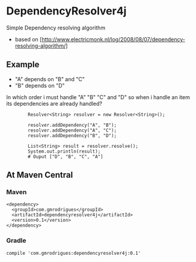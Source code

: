 # DependencyResolver4j
Simple Dependency resolving algorithm

* based on [http://www.electricmonk.nl/log/2008/08/07/dependency-resolving-algorithm/]

## Example

* "A" depends on "B" and "C"
* "B" depends on "D"

In which order i must handle "A" "B" "C" and "D" so when i handle an item its dependencies are already handled?

```
        Resolver<String> resolver = new Resolver<String>();

        resolver.addDependency("A", "B");
        resolver.addDependency("A", "C");
        resolver.addDependency("B", "D");

        List<String> result = resolver.resolve();
        System.out.println(result);
        # Ouput ["D", "B", "C", "A"]
```

## At Maven Central
### Maven
```
<dependency>
  <groupId>com.gmrodrigues</groupId>
  <artifactId>dependencyresolver4j</artifactId>
  <version>0.1</version>
</dependency>
```

### Gradle
```
compile 'com.gmrodrigues:dependencyresolver4j:0.1'
```
